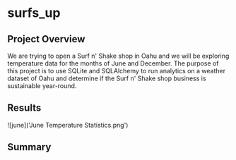 # surfs_up

## Project Overview

We are trying to open a Surf n' Shake shop in Oahu and we will be exploring temperature data for the months of June and December. The purpose of this project is to use SQLite and SQLAlchemy to run analytics on a weather dataset of Oahu and determine if the Surf n' Shake shop business is sustainable year-round.

## Results

 ![june]('June Temperature Statistics.png')

## Summary
